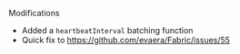 Modifications
  - Added a `heartbeatInterval` batching function
  - Quick fix to https://github.com/evaera/Fabric/issues/55